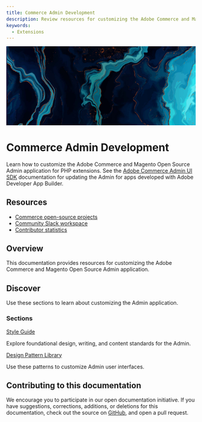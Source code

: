 ```yaml
---
title: Commerce Admin Development
description: Review resources for customizing the Adobe Commerce and Magento Open Source Admin application.
keywords:
  - Extensions
---
```


<Hero slots="image, heading, text"/>

![Commerce Admin Development](_images/home-bg.jpeg)

# Commerce Admin Development

Learn how to customize the Adobe Commerce and Magento Open Source Admin application for PHP extensions. See the [Adobe Commerce Admin UI SDK](https://developer.adobe.com/commerce/extensibility/admin-ui-sdk/) documentation for updating the Admin for apps developed with Adobe Developer App Builder.

<Resources slots="heading, links"/>

## Resources

*  [Commerce open-source projects](https://developer.adobe.com/open/magento)
*  [Community Slack workspace](https://opensource.magento.com/slack)
*  [Contributor statistics](https://developer.adobe.com/open/magento/statistic)

## Overview

This documentation provides resources for customizing the Adobe Commerce and Magento Open Source Admin application.

## Discover

Use these sections to learn about customizing the Admin application.

 <DiscoverBlock slots="heading, link, text"/>

### Sections

[Style Guide](style-guide/)

Explore foundational design, writing, and content standards for the Admin.

<DiscoverBlock slots="link, text"/>

[Design Pattern Library](pattern-library/)

Use these patterns to customize Admin user interfaces.

<DiscoverBlock width="100%" slots="heading, text"/>

## Contributing to this documentation

We encourage you to participate in our open documentation initiative. If you have suggestions, corrections, additions, or deletions for this documentation, check out the source on [GitHub](https://github.com/adobedocs/commerce-admin-developer), and open a pull request.
